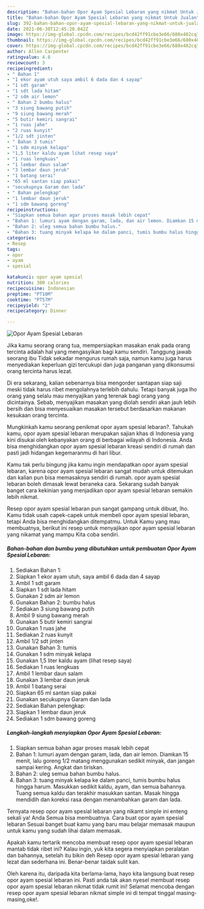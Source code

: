 ```yaml
---
description: "Bahan-bahan Opor Ayam Spesial Lebaran yang nikmat Untuk Jualan"
title: "Bahan-bahan Opor Ayam Spesial Lebaran yang nikmat Untuk Jualan"
slug: 392-bahan-bahan-opor-ayam-spesial-lebaran-yang-nikmat-untuk-jualan
date: 2021-06-30T12:45:20.042Z
image: https://img-global.cpcdn.com/recipes/bcd42ff91cbe3e66/680x482cq70/opor-ayam-spesial-lebaran-foto-resep-utama.jpg
thumbnail: https://img-global.cpcdn.com/recipes/bcd42ff91cbe3e66/680x482cq70/opor-ayam-spesial-lebaran-foto-resep-utama.jpg
cover: https://img-global.cpcdn.com/recipes/bcd42ff91cbe3e66/680x482cq70/opor-ayam-spesial-lebaran-foto-resep-utama.jpg
author: Allen Carpenter
ratingvalue: 4.8
reviewcount: 3
recipeingredient:
- " Bahan 1"
- "1 ekor ayam utuh saya ambil 6 dada dan 4 sayap"
- "1 sdt garam"
- "1 sdt lada hitam"
- "2 sdm air lemon"
- " Bahan 2 bumbu halus"
- "3 siung bawang putih"
- "9 siung bawang merah"
- "5 butir kemiri sangrai"
- "1 ruas jahe"
- "2 ruas kunyit"
- "1/2 sdt jinten"
- " Bahan 3 tumis"
- "1 sdm minyak kelapa"
- "1,5 liter kaldu ayam lihat resep saya"
- "1 ruas lengkuas"
- "1 lembar daun salam"
- "3 lembar daun jeruk"
- "1 batang serai"
- "65 ml santan siap pakai"
- "secukupnya Garam dan lada"
- " Bahan pelengkap"
- "1 lembar daun jeruk"
- "1 sdm bawang goreng"
recipeinstructions:
- "Siapkan semua bahan agar proses masak lebih cepat"
- "Bahan 1: lumuri ayam dengan garam, lada, dan air lemon. Diamkan 15 menit, lalu goreng 1/2 matang menggunakan sedikit minyak, dan jangan sampai kering. Angkat dan tiriskan."
- "Bahan 2: uleg semua bahan bumbu halus."
- "Bahan 3: tuang minyak kelapa ke dalam panci, tumis bumbu halus hingga harum. Masukkan sedikit kaldu, ayam, dan semua bahannya. Tuang semua kaldu dan terakhir masukkan santan. Masak hingga mendidih dan koreksi rasa dengan menambahkan garam dan lada."
categories:
- Resep
tags:
- opor
- ayam
- spesial

katakunci: opor ayam spesial 
nutrition: 300 calories
recipecuisine: Indonesian
preptime: "PT10M"
cooktime: "PT57M"
recipeyield: "2"
recipecategory: Dinner

---
```



![Opor Ayam Spesial Lebaran](https://img-global.cpcdn.com/recipes/bcd42ff91cbe3e66/680x482cq70/opor-ayam-spesial-lebaran-foto-resep-utama.jpg)

Jika kamu seorang orang tua, mempersiapkan masakan enak pada orang tercinta adalah hal yang mengasyikan bagi kamu sendiri. Tanggung jawab seorang ibu Tidak sekadar mengurus rumah saja, namun kamu juga harus menyediakan keperluan gizi tercukupi dan juga panganan yang dikonsumsi orang tercinta harus lezat.

Di era  sekarang, kalian sebenarnya bisa mengorder santapan siap saji meski tidak harus ribet mengolahnya terlebih dahulu. Tetapi banyak juga lho orang yang selalu mau menyajikan yang terenak bagi orang yang dicintainya. Sebab, menyajikan masakan yang diolah sendiri akan jauh lebih bersih dan bisa menyesuaikan masakan tersebut berdasarkan makanan kesukaan orang tercinta. 



Mungkinkah kamu seorang penikmat opor ayam spesial lebaran?. Tahukah kamu, opor ayam spesial lebaran merupakan sajian khas di Indonesia yang kini disukai oleh kebanyakan orang di berbagai wilayah di Indonesia. Anda bisa menghidangkan opor ayam spesial lebaran kreasi sendiri di rumah dan pasti jadi hidangan kegemaranmu di hari libur.

Kamu tak perlu bingung jika kamu ingin mendapatkan opor ayam spesial lebaran, karena opor ayam spesial lebaran sangat mudah untuk ditemukan dan kalian pun bisa memasaknya sendiri di rumah. opor ayam spesial lebaran boleh dimasak lewat beraneka cara. Sekarang sudah banyak banget cara kekinian yang menjadikan opor ayam spesial lebaran semakin lebih nikmat.

Resep opor ayam spesial lebaran pun sangat gampang untuk dibuat, lho. Kamu tidak usah capek-capek untuk membeli opor ayam spesial lebaran, tetapi Anda bisa menghidangkan ditempatmu. Untuk Kamu yang mau membuatnya, berikut ini resep untuk menyajikan opor ayam spesial lebaran yang nikamat yang mampu Kita coba sendiri.

<!--inarticleads1-->

##### Bahan-bahan dan bumbu yang dibutuhkan untuk pembuatan Opor Ayam Spesial Lebaran:

1. Sediakan  Bahan 1:
1. Siapkan 1 ekor ayam utuh, saya ambil 6 dada dan 4 sayap
1. Ambil 1 sdt garam
1. Siapkan 1 sdt lada hitam
1. Gunakan 2 sdm air lemon
1. Gunakan  Bahan 2: bumbu halus
1. Sediakan 3 siung bawang putih
1. Ambil 9 siung bawang merah
1. Gunakan 5 butir kemiri sangrai
1. Gunakan 1 ruas jahe
1. Sediakan 2 ruas kunyit
1. Ambil 1/2 sdt jinten
1. Gunakan  Bahan 3: tumis
1. Gunakan 1 sdm minyak kelapa
1. Gunakan 1,5 liter kaldu ayam (lihat resep saya)
1. Sediakan 1 ruas lengkuas
1. Ambil 1 lembar daun salam
1. Gunakan 3 lembar daun jeruk
1. Ambil 1 batang serai
1. Siapkan 65 ml santan siap pakai
1. Gunakan secukupnya Garam dan lada
1. Sediakan  Bahan pelengkap:
1. Siapkan 1 lembar daun jeruk
1. Sediakan 1 sdm bawang goreng




<!--inarticleads2-->

##### Langkah-langkah menyiapkan Opor Ayam Spesial Lebaran:

1. Siapkan semua bahan agar proses masak lebih cepat
1. Bahan 1: lumuri ayam dengan garam, lada, dan air lemon. Diamkan 15 menit, lalu goreng 1/2 matang menggunakan sedikit minyak, dan jangan sampai kering. Angkat dan tiriskan.
1. Bahan 2: uleg semua bahan bumbu halus.
1. Bahan 3: tuang minyak kelapa ke dalam panci, tumis bumbu halus hingga harum. Masukkan sedikit kaldu, ayam, dan semua bahannya. Tuang semua kaldu dan terakhir masukkan santan. Masak hingga mendidih dan koreksi rasa dengan menambahkan garam dan lada.




Ternyata resep opor ayam spesial lebaran yang nikamt simple ini enteng sekali ya! Anda Semua bisa membuatnya. Cara buat opor ayam spesial lebaran Sesuai banget buat kamu yang baru mau belajar memasak maupun untuk kamu yang sudah lihai dalam memasak.

Apakah kamu tertarik mencoba membuat resep opor ayam spesial lebaran mantab tidak ribet ini? Kalau ingin, yuk kita segera menyiapkan peralatan dan bahannya, setelah itu bikin deh Resep opor ayam spesial lebaran yang lezat dan sederhana ini. Benar-benar taidak sulit kan. 

Oleh karena itu, daripada kita berlama-lama, hayo kita langsung buat resep opor ayam spesial lebaran ini. Pasti anda tak akan nyesel membuat resep opor ayam spesial lebaran nikmat tidak rumit ini! Selamat mencoba dengan resep opor ayam spesial lebaran nikmat simple ini di tempat tinggal masing-masing,oke!.

